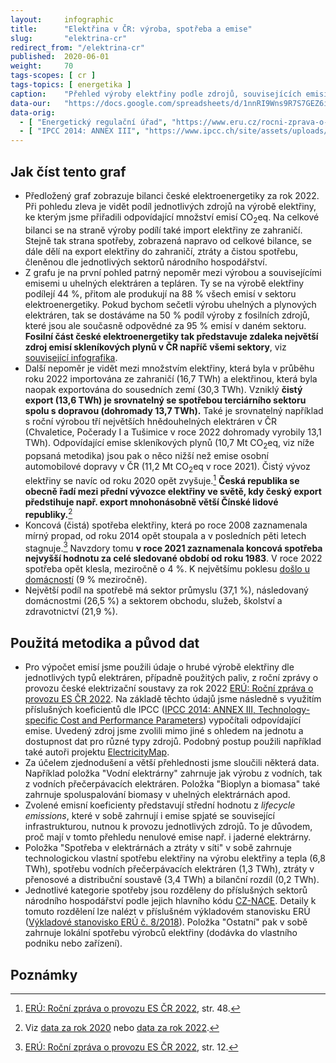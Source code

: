 ```yaml
---
layout:     infographic
title:      "Elektřina v ČR: výroba, spotřeba a emise"
slug:       "elektrina-cr"
redirect_from: "/elektrina-cr"
published:  2020-06-01
weight:     70
tags-scopes: [ cr ]
tags-topics: [ energetika ]
caption:    "Přehled výroby elektřiny podle zdrojů, souvisejících emisí CO<sub>2</sub>eq a spotřeby elektřiny podle sektorů. Uhelné zdroje produkují naprostou většinu emisí v rámci české elektroenergetiky."
data-our:   "https://docs.google.com/spreadsheets/d/1nnRI9Wns9R7S7GEZ6iNbU_EqBfQeBkD7m0JMZ6TyXNs/edit?usp=sharing"
data-orig:
  - [ "Energetický regulační úřad", "https://www.eru.cz/rocni-zprava-o-provozu-elektrizacni-soustavy-cr-pro-rok-2022" ]
  - [ "IPCC 2014: ANNEX III", "https://www.ipcc.ch/site/assets/uploads/2018/02/ipcc_wg3_ar5_annex-iii.pdf" ]
---
```


## Jak číst tento graf

* Předložený graf zobrazuje bilanci české elektroenergetiky za rok 2022. Při pohledu zleva je vidět podíl jednotlivých zdrojů na výrobě elektřiny, ke kterým jsme přiřadili odpovídající množství emisí <glossary id="co2eq">CO<sub>2</sub>eq</glossary>. Na celkové bilanci se na straně výroby podílí také import elektřiny ze zahraničí. Stejně tak strana spotřeby, zobrazená napravo od celkové bilance, se dále dělí na export elektřiny do zahraničí, ztráty a čistou spotřebu, členěnou dle jednotlivých sektorů národního hospodářství.
* Z grafu je na první pohled patrný nepoměr mezi výrobou a souvisejícími emisemi u uhelných elektráren a tepláren. Ty se na výrobě elektřiny podílejí 44 %, přitom ale produkují na 88 % všech emisí v sektoru elektroenergetiky. Pokud bychom sečetli výrobu uhelných a plynových elektráren, tak se dostáváme na 50 % podíl výroby z fosilních zdrojů, které jsou ale současně odpovědné za 95 % emisí v daném sektoru. __Fosilní část české elektroenergetiky tak představuje zdaleka největší zdroj emisí skleníkových plynů v ČR napříč všemi sektory__, viz [související infografika](/infografiky/emise-cr).
* Další nepoměr je vidět mezi množstvím elektřiny, která byla v průběhu roku 2022 importována ze zahraničí (16,7 TWh) a elektřinou, která byla naopak exportována do sousedních zemí (30,3 TWh). Vzniklý __čistý export (13,6 TWh) je srovnatelný se spotřebou terciárního sektoru spolu s dopravou (dohromady 13,7 TWh).__ Také je srovnatelný například s roční výrobou tří největších hnědouhelných elektráren v ČR (Chvaletice, Počerady I a Tušimice v roce 2022 dohromady vyrobily 13,1 TWh). Odpovídající emise skleníkových plynů (10,7 Mt CO<sub>2</sub>eq, viz níže popsaná metodika) jsou pak o něco nižší než emise osobní automobilové dopravy v ČR (11,2 Mt CO<sub>2</sub>eq v roce 2021). Čistý vývoz elektřiny se navíc od roku 2020 opět zvyšuje.[^eru-2022-vyvoz] __Česká republika se obecně řadí mezi přední vývozce elektřiny ve světě, kdy český export předstihuje např. export mnohonásobně větší Čínské lidové republiky.__[^export-data]
* Koncová (čistá) spotřeba elektřiny, která po roce 2008 zaznamenala mírný propad, od roku 2014 opět stoupala a v posledních pěti letech stagnuje.[^eru-2022-spotreba] Navzdory tomu __v roce 2021 zaznamenala koncová spotřeba nejvyšší hodnotu za celé sledované období od roku 1983__. V roce 2022 spotřeba opět klesla, meziročně o 4 %. K největšímu poklesu [došlo u domácností](https://www.eru.cz/domacnosti-v-roce-2022-rekordne-setrily-elektrinou) (9 % meziročně).
* Největší podíl na spotřebě má sektor průmyslu (37,1 %), následovaný domácnostmi (26,5 %) a sektorem obchodu, služeb, školství a zdravotnictví (21,9 %).

## Použitá metodika a původ dat

* Pro výpočet emisí jsme použili údaje o hrubé výrobě elektřiny dle jednotlivých typů elektráren, případně použitých paliv, z roční zprávy o provozu české elektrizační soustavy za rok 2022 [ERÚ: Roční zpráva o provozu ES ČR 2022](https://www.eru.cz/rocni-zprava-o-provozu-elektrizacni-soustavy-cr-pro-rok-2022). Na základě těchto údajů jsme následně s využitím příslušných koeficientů dle IPCC ([IPCC 2014: ANNEX III, Technology-specific Cost and Performance Parameters](https://www.ipcc.ch/site/assets/uploads/2018/02/ipcc_wg3_ar5_annex-iii.pdf)) vypočítali odpovídající emise. Uvedený zdroj jsme zvolili mimo jiné s ohledem na jednotu a dostupnost dat pro různé typy zdrojů. Podobný postup použili například také autoři projektu [ElectricityMap](https://www.electricitymap.org/map?lang=cs).
* Za účelem zjednodušení a větší přehlednosti jsme sloučili některá data. Například položka "Vodní elektrárny" zahrnuje jak výrobu z vodních, tak z vodních přečerpávacích elektráren. Položka "Bioplyn a biomasa" také zahrnuje spoluspalování biomasy v uhelných elektrárnách apod.
* Zvolené emisní koeficienty představují střední hodnotu z _lifecycle emissions_, které v sobě zahrnují i emise spjaté se související infrastrukturou, nutnou k provozu jednotlivých zdrojů. To je důvodem, proč mají v tomto přehledu nenulové emise např. i jaderné elektrárny.
* Položka "Spotřeba v elektrárnách a ztráty v síti" v sobě zahrnuje technologickou vlastní spotřebu elektřiny na výrobu elektřiny a tepla (6,8 TWh), spotřebu vodních přečerpávacích elektráren (1,3 TWh), ztráty v přenosové a distribuční soustavě (3,4 TWh) a bilanční rozdíl (0,2 TWh).
* Jednotlivé kategorie spotřeby jsou rozděleny do příslušných sektorů národního hospodářství podle jejich hlavního kódu [CZ-NACE](http://www.nace.cz/). Detaily k tomuto rozdělení lze nalézt v příslušném výkladovém stanovisku ERÚ ([Výkladové stanovisko ERÚ č. 8/2018](http://www.eru.cz/documents/10540/3687211/Vykladove+stanovisko_ERU_8_2018.pdf/91a9c5ec-a0bd-48bf-a9a1-9da63c6a7ec9)). Položka "Ostatní" pak v sobě zahrnuje lokální spotřebu výrobců elektřiny (dodávka do vlastního podniku nebo zařízení).

## Poznámky

[^eru-2022-vyvoz]: [ERÚ: Roční zpráva o provozu ES ČR 2022](https://www.eru.cz/rocni-zprava-o-provozu-elektrizacni-soustavy-cr-pro-rok-2022), str. 48.
[^eru-2022-spotreba]: [ERÚ: Roční zpráva o provozu ES ČR 2022](https://www.eru.cz/rocni-zprava-o-provozu-elektrizacni-soustavy-cr-pro-rok-2022), str. 12.
[^export-data]:  Viz [data za rok 2020](https://www.indexmundi.com/g/r.aspx?v=82) nebo [data za rok 2022](http://www.worldstopexports.com/electricity-exports-country/).
